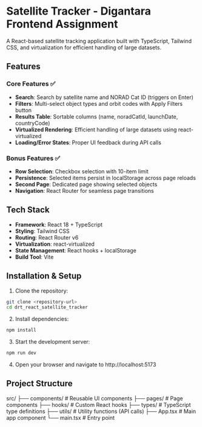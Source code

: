 # Satellite Tracker - Digantara Frontend Assignment

A React-based satellite tracking application built with TypeScript, Tailwind CSS, and virtualization for efficient handling of large datasets.

## Features

### Core Features ✅
- **Search**: Search by satellite name and NORAD Cat ID (triggers on Enter)
- **Filters**: Multi-select object types and orbit codes with Apply Filters button
- **Results Table**: Sortable columns (name, noradCatId, launchDate, countryCode)
- **Virtualized Rendering**: Efficient handling of large datasets using react-virtualized
- **Loading/Error States**: Proper UI feedback during API calls

### Bonus Features ✅
- **Row Selection**: Checkbox selection with 10-item limit
- **Persistence**: Selected items persist in localStorage across page reloads
- **Second Page**: Dedicated page showing selected objects
- **Navigation**: React Router for seamless page transitions

## Tech Stack

- **Framework**: React 18 + TypeScript
- **Styling**: Tailwind CSS
- **Routing**: React Router v6
- **Virtualization**: react-virtualized
- **State Management**: React hooks + localStorage
- **Build Tool**: Vite

## Installation & Setup

1. Clone the repository:
```bash
git clone <repository-url>
cd drt_react_satellite_tracker
```

2. Install dependencies:
```bash
npm install
```

3. Start the development server:
```bash
npm run dev
```

4. Open your browser and navigate to http://localhost:5173

## Project Structure

src/
├── components/          # Reusable UI components
├── pages/              # Page components
├── hooks/              # Custom React hooks
├── types/              # TypeScript type definitions
├── utils/              # Utility functions (API calls)
├── App.tsx            # Main app component
└── main.tsx           # Entry point